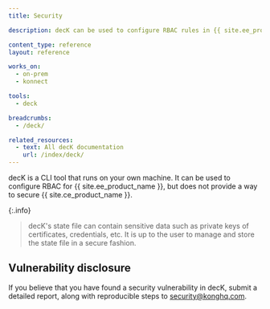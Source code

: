 ```yaml
---
title: Security

description: decK can be used to configure RBAC rules in {{ site.ee_product_name }}

content_type: reference
layout: reference

works_on:
  - on-prem
  - konnect

tools:
  - deck

breadcrumbs:
  - /deck/

related_resources:
  - text: All decK documentation
    url: /index/deck/
---
```


decK is a CLI tool that runs on your own machine. It can be used to configure RBAC for {{ site.ee_product_name }}, but does not provide a way to secure {{ site.ce_product_name }}.

{:.info}
> decK's state file can contain sensitive data such as private keys of certificates, credentials, etc. It is up to the user to manage and store the state file in a secure fashion.

## Vulnerability disclosure

If you believe that you have found a security vulnerability in decK, submit a detailed report, along with reproducible steps to [security@konghq.com](mailto:security@konghq.com).
